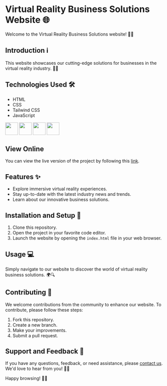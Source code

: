 # Virtual Reality Business Solutions Website 🌐

Welcome to the Virtual Reality Business Solutions website! 🚀✨

## Introduction ℹ️

This website showcases our cutting-edge solutions for businesses in the virtual reality industry. 💼🔮

## Technologies Used 🛠️

- HTML
- CSS
- Tailwind CSS
- JavaScript

<img src="https://user-images.githubusercontent.com/25181517/192158954-f88b5814-d510-4564-b285-dff7d6400dad.png" width="40" height="40" /> <img src="https://user-images.githubusercontent.com/25181517/183898674-75a4a1b1-f960-4ea9-abcb-637170a00a75.png" width="40" height="40" /> <img src="https://user-images.githubusercontent.com/25181517/202896760-337261ed-ee92-4979-84c4-d4b829c7355d.png" width="40" height="40" /> <img src="https://user-images.githubusercontent.com/25181517/117447155-6a868a00-af3d-11eb-9cfe-245df15c9f3f.png" width="40" height="40" />

## View Online

You can view the live version of the project by following this [link](https://alideweb.github.io/Zone_FrontEnd/).

## Features ✨

- Explore immersive virtual reality experiences.
- Stay up-to-date with the latest industry news and trends.
- Learn about our innovative business solutions.

## Installation and Setup 🔧

1. Clone this repository.
2. Open the project in your favorite code editor.
3. Launch the website by opening the `index.html` file in your web browser.

## Usage 💻

Simply navigate to our website to discover the world of virtual reality business solutions. 🌍🔍

## Contributing 🤝

We welcome contributions from the community to enhance our website. To contribute, please follow these steps:

1. Fork this repository.
2. Create a new branch.
3. Make your improvements.
4. Submit a pull request.

## Support and Feedback 💌

If you have any questions, feedback, or need assistance, please [contact us](mailto:AliMoradi0Business@gamil.com). We'd love to hear from you! 📧💬

Happy browsing! 🎉🔥
